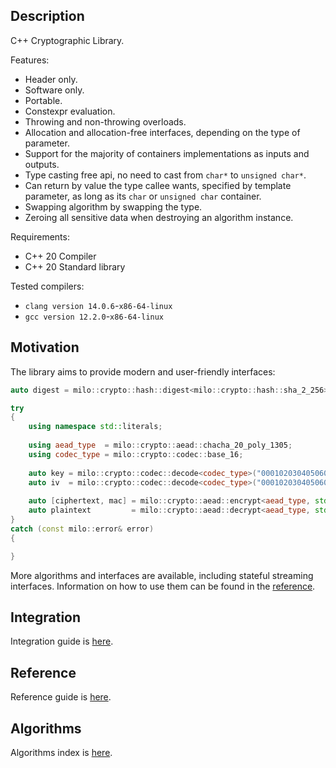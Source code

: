 ## Description

C++ Cryptographic Library.

Features:

- Header only.
- Software only.
- Portable.
- Constexpr evaluation.
- Throwing and non-throwing overloads.
- Allocation and allocation-free interfaces, depending on the type of parameter.
- Support for the majority of containers implementations as inputs and outputs.
- Type casting free api, no need to cast from `char*` to `unsigned char*`.
- Can return by value the type callee wants, specified by template parameter, as long as its `char` or `unsigned char` container.
- Swapping algorithm by swapping the type.
- Zeroing all sensitive data when destroying an algorithm instance.

Requirements:

- C++ 20 Compiler
- C++ 20 Standard library

Tested compilers:

- `clang version 14.0.6`-`x86-64-linux`
- `gcc version 12.2.0`-`x86-64-linux`

## Motivation

The library aims to provide modern and user-friendly interfaces:

```c++
auto digest = milo::crypto::hash::digest<milo::crypto::hash::sha_2_256>("message"sv);
```

```c++
try
{
    using namespace std::literals;
    
    using aead_type  = milo::crypto::aead::chacha_20_poly_1305;
    using codec_type = milo::crypto::codec::base_16;
    
    auto key = milo::crypto::codec::decode<codec_type>("000102030405060708090a0b0c0d0e0f101112131415161718191a1b1c1d1e1f"sv);
    auto iv  = milo::crypto::codec::decode<codec_type>("000102030405060708090a0b"sv);
    
    auto [ciphertext, mac] = milo::crypto::aead::encrypt<aead_type, std::string>(key, iv, "aad"sv, "message"sv);
    auto plaintext         = milo::crypto::aead::decrypt<aead_type, std::string>(key, iv, "aad"sv, ciphertext, mac);
}
catch (const milo::error& error)
{

}
```

More algorithms and interfaces are available, including stateful streaming interfaces.
Information on how to use them can be found in the [reference](docs/reference.md).

## Integration

Integration guide is [here](docs/integration.md).

## Reference

Reference guide is [here](docs/reference.md).

## Algorithms

Algorithms index is [here](docs/algorithms.md).
